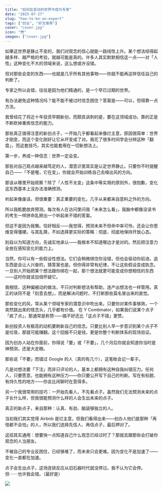 ```yaml
---
title: "如何在变动的世界中成为专家"
date: "2025-07-27"
slug: "how-to-be-an-expert"
tags: ["创业", "好文推荐"]
cover: "cover.jpg"
icon: "😎"
images: ["cover.jpg"]
---
```

如果这世界是静止不变的，我们对观念的信心就能一路线性上升。某个想法经得起越多样、越严格的考验，就越可能是真的。许多人其实默默相信这一点——对「人性」这种变化不大的领域来说，这么想或许没错。



但对那些会变的东西——也就是几乎所有其他事物——你就不能再这样信任自己的判断了。



专家之所以会错，往往是因为他们精通的，是一个早已过期的世界。



有办法避免这种情况吗？能不能不被过时信念困住？答案是——可以，但得靠一点方法。



我曾经花了将近十年投资早期新创，而颇具讽刺的是，要在这领域成功，靠的正是不断砍掉重练信念的能力。



那些真正值得注意的新创点子，一开始几乎都看起来像烂主意，原因很简单：世界才刚变，而这个变化刚好让它从坏变成了对。我花了很多时间学会分辨这种「翻盘」，而这套技巧，其实也能套用在一切新想法上。



第一步，养成一种信念：世界一定会变。



那些对自己观点越来越笃定的人，潜意识里其实是认定世界静止。只要你不时提醒自己——「不是喔，它在变」，你就会开始训练自己去嗅出风的方向。



那该从哪里开始观察？除了「人性不太变」这条中等实用的原则外，很抱歉，变化这东西基本上没办法准确预测。



听起来像废话，但很重要：真正重要的变化，几乎从来都来自意料之外的方向。



所以我乾脆放弃预测。每次有人在访问里问我「未来怎么看」，我脑中都像没读书的考生一样拼命乱掰出一个听起来不错的答案。



但这不是因为我懒。恰好相反——我觉得，预测未来不但命中率可怜，还会让你思维变得僵硬。与其乱猜，不如选择更实际的策略：彻底、彻底地保持开放心态。



别自以为知道方向，先诚实地承认——我根本不知道哪边才是对的。然后把注意力全放在感知变化的能力上。



当然，你可以有一些假设性想法。它们会稍微绑住你没错，但也会驱动你前进。追东西是会让人兴奋的，猜答案也是。但你得非常有纪律，不让这些假设变成执念。
一旦别人开始把某个想法跟你绑在一起，那个想法就更可能变成你想相信的东西——这时你就该加倍怀疑它。



我相信，这种偏被动的做法，不只对判断想法有帮助，连产出想法也一样管用。真正的诀窍不是「刻意去想」，而是解决问题时，不打断那些莫名冒出来的直觉。



那些变化的风，常从某个领域专家的潜意识中吹出来。只要你对某件事够熟，一个突然跳出来的怪念头，几乎都有价值。
在 Y Combinator，如果我们说某个点子「疯了点」，那通常是称赞——搞不好还比「这点子不错」更赞。



新创投资人有极高的动机要刷新自己的信念。只要比别人早一步意识到某个点子不是垃圾，那就可能赚翻。这个回报不只是钱，更是你整个判断体系的现场验证。



因为创办人站在你面前，你得说「要」或「不要」，几个月后你就会知道你当时是神预测，还是大走眼。



那些说「不要」而错过 Google 的人（真的有几个），这笔帐会记一辈子。



凡是对想法要「下注」而非只评论的人，基本上都拥有这种自我纠错压力。任何人，只要愿意，也能拥有这种压力——你只要公开写下自己的判断。写在有标题、有持久性的地方——你会比闲聊时在意得多。



另一个我很常用的技巧：一开始先看人，不先看点子。虽然我们无法预测未来的点子长什么样，但我很能预测什么样的人会生出未来的点子。



真正的新点子，来自那种：认真、有劲、脑袋够独立的人。



当初我们其实觉得 Airbnb 是烂主意，但我们看得出来——创办人他们是那种「再怪都不会怕」的人，所以我们选择先信人、再信点子，最后押对了。



这招其实通用：想要快一点知道自己什么观念已经过时了？那就去跟那些会打破你观念的人当朋友。



不被自己的专业反困住，已经够难了，而未来只会更难。因为变化不是加速了——变化一直都在加速。



点子会生出点子，这场连锁反应从旧石器时代就没停过。我不认为它会停。
但⋯⋯也许我会错。（最好是）




![](https://prod-files-secure.s3.us-west-2.amazonaws.com/112d0858-5090-4d34-a606-b75eb8d65fd2/46476355-9cf3-4e99-9b7a-3531bc426380/1000202064.png?X-Amz-Algorithm=AWS4-HMAC-SHA256&X-Amz-Content-Sha256=UNSIGNED-PAYLOAD&X-Amz-Credential=ASIAZI2LB46632P5QNHN%2F20251024%2Fus-west-2%2Fs3%2Faws4_request&X-Amz-Date=20251024T134410Z&X-Amz-Expires=3600&X-Amz-Security-Token=IQoJb3JpZ2luX2VjEKX%2F%2F%2F%2F%2F%2F%2F%2F%2F%2FwEaCXVzLXdlc3QtMiJGMEQCIENtbbv0%2FMBnd8PZqCjFK%2FVKIxc%2F5hcFGLonLnMjY3SYAiBQ2q4XnFu8zC3V8NnG6QR83Tr0pZr7xYaPlZaw6qudDCr%2FAwheEAAaDDYzNzQyMzE4MzgwNSIMqqEWE7QSvydlnaCQKtwDjdhtqpJf2DobkID5XCJ5IwNs8mTeLVZAKA8J48mYC5tFBvW1BTsJuP0KbNqHHxk3YyhMqu%2Fc517pIl31ArRVqRB0tVLlPMRxwVGnsSBgwsnGDiWNpTJTycxYn%2BirHXCAaZCbtNiVqle%2Bo39f4X1qPFp41%2BpRBQabd4nhsxpzAbLe85y9wn4TkhbPwwly%2FRL7ERHTlxrvKPZihuKXkxkglBMRXcU80d50k5WPVy5VwK3yuT4xG55XJbEBY%2Bq9UxRfkEgiwR33OYOi5X5p68KvkaUWme%2FkO50znuqZkNZoBBqhYyeQFESwJECaj3cK6y4GUfEyYisao%2FGH3qoHkTVAD9bPynpoXLES36xkIpvBR%2BkOf0u38mqIoRjTJ8Wm%2BGO4U%2FPrnVnTJUQ%2Fdtx86CsWJryU4%2FBXzW2k5BMANoeJPztPyS3JwmIcWIWvoeYrplvC3iiTJgrb9%2BCnfambVcsXfOoJIxHnEpCoYlHTfYi%2BWbh9Vr8BWnbzWtC%2BDotxgl7ryudEvahMLbmBo4s%2FAv7dXRNM5CmhcFfso1m%2FDuR%2BGfHL38KVZvfKI3cYr3D9JPJ%2BG%2FF6QWx4p2h4K6jqSyE3yRYWPyb1fKhM7WfqgdWPu%2BqgovAR9Hw58cWqxG4wte3txwY6pgFii%2B6dNYfIB37w%2BGRPbkQjDU3QxJPW7NnXAtcTmeiURSg8pNwZT54BAq2hMSvl4udwaGdICyXYHOJKL8GrLZtI3i8S9CAIDUjuhpCP7BhzLoQ1a%2B1SCJ%2Bi3b6jCgHYdkH1xhWqaZTTl5E8ELPG9UEHNZqlQAgOYFup0SCENW0nxFzv8nAGOtWEntTK2PGEBctjPDf328Vlr2Fm4WVYonP2G3DbzTfw&X-Amz-Signature=48e41f57f017b9c8e0e3ab35c77d5bf44ff9aaf63a3e2a89eea477b34080e5a5&X-Amz-SignedHeaders=host&x-amz-checksum-mode=ENABLED&x-id=GetObject)

